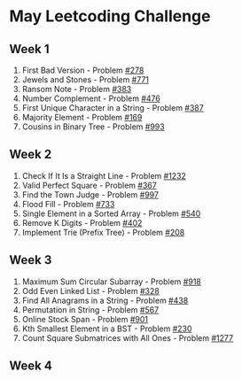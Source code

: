 # May Leetcoding Challenge

## Week 1
   1. First Bad Version - Problem [#278](https://leetcode.com/problems/first-bad-version/)
   2. Jewels and Stones - Problem [#771](https://leetcode.com/problems/jewels-and-stones/) 
   3. Ransom Note - Problem [#383](https://leetcode.com/problems/ransom-note/)
   4. Number Complement - Problem [#476](https://leetcode.com/problems/number-complement/)
   5. First Unique Character in a String - Problem [#387](https://leetcode.com/problems/first-unique-character-in-a-string/)
   6. Majority Element - Problem [#169](https://leetcode.com/problems/majority-element/)
   7. Cousins in Binary Tree - Problem [#993](https://leetcode.com/problems/cousins-in-binary-tree/)

## Week 2
  1. Check If It Is a Straight Line - Problem [#1232](https://leetcode.com/problems/check-if-it-is-a-straight-line/)
  2. Valid Perfect Square - Problem [#367](https://leetcode.com/problems/valid-perfect-square/)
  3. Find the Town Judge - Problem [#997](https://leetcode.com/problems/find-the-town-judge/)
  4. Flood Fill - Problem [#733](https://leetcode.com/problems/flood-fill/)
  5. Single Element in a Sorted Array - Problem [#540](https://leetcode.com/problems/single-element-in-a-sorted-array/)
  6. Remove K Digits - Problem [#402](https://leetcode.com/problems/remove-k-digits/)
  7. Implement Trie (Prefix Tree) - Problem [#208](https://leetcode.com/problems/implement-trie-prefix-tree/)

## Week 3
  1. Maximum Sum Circular Subarray - Problem [#918](https://leetcode.com/problems/maximum-sum-circular-subarray/)
  2. Odd Even Linked List - Problem [#328](https://leetcode.com/problems/odd-even-linked-list/)
  3. Find All Anagrams in a String - Problem [#438](https://leetcode.com/problems/find-all-anagrams-in-a-string/)
  4. Permutation in String - Problem [#567](https://leetcode.com/problems/permutation-in-string/)
  5. Online Stock Span - Problem [#901](https://leetcode.com/problems/online-stock-span/)
  6. Kth Smallest Element in a BST - Problem [#230](https://leetcode.com/problems/kth-smallest-element-in-a-bst/)
  7. Count Square Submatrices with All Ones - Problem [#1277](https://leetcode.com/problems/count-square-submatrices-with-all-ones/)
  
## Week 4
